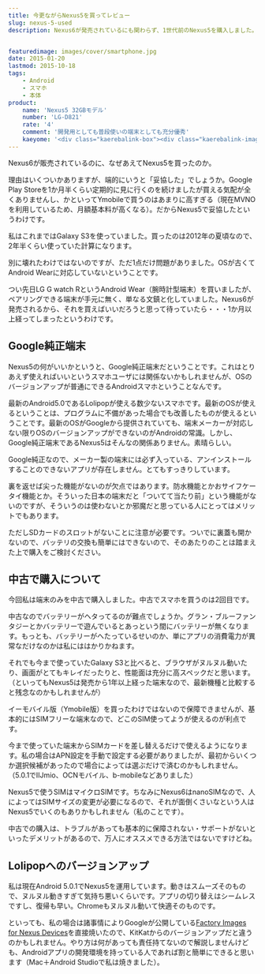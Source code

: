 ```yaml
---
title: 今更ながらNexus5を買ってレビュー
slug: nexus-5-used
description: Nexus6が発売されているにも関わらず、1世代前のNexus5を購入しました。今まで使っていたのが2年前のモデルだったので、Nexus5でも充分に快適に使えています。最新OSが使えて、余計なプリインストールアプリがないのも魅力です。


featuredimage: images/cover/smartphone.jpg
date: 2015-01-20
lastmod: 2015-10-18
tags: 
    - Android
    - スマホ
    - 本体
product:
    name: 'Nexus5 32GBモデル'
    number: 'LG-D821'
    rate: '4'
    comment: '開発用としても普段使いの端末としても充分優秀'
    kaeyome: '<div class="kaerebalink-box"><div class="kaerebalink-image"><a href="http://www.amazon.co.jp/exec/obidos/ASIN/B00INTWZLW/illusionspace-22/ref=nosim/" rel="nofollow" target="_blank"><img src="https://ecx.images-amazon.com/images/I/41SZYZlMq%2BL._SL160_.jpg" style="border: none;" /></a></div><div class="kaerebalink-info"><div class="kaerebalink-name"><a href="http://www.amazon.co.jp/exec/obidos/ASIN/B00INTWZLW/illusionspace-22/ref=nosim/" rel="nofollow" target="_blank">EMOBILE NEXUS 5 32GB ブラック LG-D821 SIMフリー</a><div class="kaerebalink-powered-date">posted with <a href="http://kaereba.com" rel="nofollow" target="_blank">カエレバ</a></div></div><div class="kaerebalink-detail"> Goodle lg     </div><div class="kaerebalink-link1"><div class="shoplinkamazon"><a href="http://www.amazon.co.jp/gp/search?keywords=Nexus5%2032GB&__mk_ja_JP=%83J%83%5E%83J%83i&tag=illusionspace-22" rel="nofollow" target="_blank" title="アマゾン" >Amazon</a></div><div class="shoplinkrakuten"><a href="http://hb.afl.rakuten.co.jp/hgc/0e95387f.f2aef20d.0e953880.25e412bd/?pc=http%3A%2F%2Fsearch.rakuten.co.jp%2Fsearch%2Fmall%2FNexus5%252032GB%2F-%2Ff.1-p.1-s.1-sf.0-st.A-v.2%3Fx%3D0%26scid%3Daf_ich_link_urltxt%26m%3Dhttp%3A%2F%2Fm.rakuten.co.jp%2F" rel="nofollow" target="_blank" title="楽天市場" >楽天市場</a></div></div></div><div class="booklink-footer" style="clear: left"></div></div>'
---
```


Nexus6が販売されているのに、なぜあえてNexus5を買ったのか。

理由はいくついかありますが、端的にいうと「妥協した」でしょうか。Google Play Storeを1か月半くらい定期的に見に行くのを続けましたが買える気配が全くありませんし、かといってYmobileで買うのはあまりに高すぎる（現在MVNOを利用しているため、月額基本料が高くなる）。だからNexus5で妥協したというわけです。

私はこれまではGalaxy S3を使っていました。買ったのは2012年の夏頃なので、2年半くらい使っていた計算になります。

別に壊れたわけではないのですが、ただ1点だけ問題がありました。OSが古くてAndroid Wearに対応していないということです。

つい先日LG G watch RというAndroid Wear（腕時計型端末）を買いましたが、ペアリングできる端末が手元に無く、単なる文鎮と化していました。Nexus6が発売されるから、それを買えばいいだろうと思って待っていたら・・・1か月以上経ってしまったというわけです。


## Google純正端末


Nexus5の何がいいかというと、Google純正端末だということです。これはとりあえず使えればいいというスマホユーザには関係ないかもしれませんが、OSのバージョンアップが普通にできるAndroidスマホということなんです。

最新のAndroid5.0であるLolipopが使える数少ないスマホです。最新のOSが使えるということは、プログラムに不備があった場合でも改善したものが使えるということです。最新のOSがGoogleから提供されていても、端末メーカーが対応しない限りOSのバージョンアップができないのがAndroidの常識。しかし、Google純正端末であるNexus5はそんなの関係ありません。素晴らしい。

Google純正なので、メーカー製の端末には必ず入っている、アンインストールすることのできないアプリが存在しません。とてもすっきりしています。

裏を返せば尖った機能がないのが欠点ではあります。防水機能とかおサイフケータイ機能とか。そういった日本の端末だと「ついてて当たり前」という機能がないのですが、そういうのは使わないとか邪魔だと思っている人にとってはメリットでもあります。

ただしSDカードのスロットがないことに注意が必要です。ついでに裏蓋も開かないので、バッテリの交換も簡単にはできないので、そのあたりのことは踏まえた上で購入をご検討ください。


## 中古で購入について


今回私は端末のみを中古で購入しました。中古でスマホを買うのは2回目です。

中古なのでバッテリーがヘタってるのが難点でしょうか。グラン・ブルーファンタジーとかバッテリーで遊んでいるとあっという間にバッテリーが無くなります。もっとも、バッテリーがへたっているせいのか、単にアプリの消費電力が異常なだけなのかは私にははかりかねます。

それでも今まで使っていたGalaxy S3と比べると、ブラウザがヌルヌル動いたり、画面がとてもキレイだったりと、性能面は充分に高スペックだと思います。（といってもNexus5は発売から1年以上経った端末なので、最新機種と比較すると残念なのかもしれませんが）

イーモバイル版（Ymobile版）を買ったわけではないので保障できませんが、基本的にはSIMフリーな端末なので、どこのSIM使ってようが使えるのが利点です。

今まで使っていた端末からSIMカードを差し替えるだけで使えるようになります。私の場合はAPN設定を手動で設定する必要がありましたが、最初からいくつか選択候補があったので場合によっては選ぶだけで済むのかもしれません。（5.0.1でIIJmio、OCNモバイル、b-mobileなどありました）

Nexus5で使うSIMはマイクロSIMです。ちなみにNexus6はnanoSIMなので、人によってはSIMサイズの変更が必要になるので、それが面倒くさいなという人はNexus5でいくのもありかもしれません（私のことです）。

中古での購入は、トラブルがあっても基本的に保障されない・サポートがないといったデメリットがあるので、万人にオススメできる方法ではないですけどね。


## Lolipopへのバージョンアップ


私は現在Android 5.0.1でNexus5を運用しています。動きはスムーズそのもので、ヌルヌル動きすぎて気持ち悪いくらいです。アプリの切り替えはシームレスですし、復帰も早い。Chromeもヌルヌル動いて快適そのものです。

といっても、私の場合は諸事情によりGoogleが公開している<a href="https://developers.google.com/android/nexus/images">Factory Images for Nexus Devices</a>を直接焼いたので、KitKatからのバージョンアップだと違うのかもしれません。やり方は何があっても責任持てないので解説しませんけども、Androidアプリの開発環境を持っている人であれば割と簡単にできると思います（Mac＋Android Studioで私は焼きました）。


  